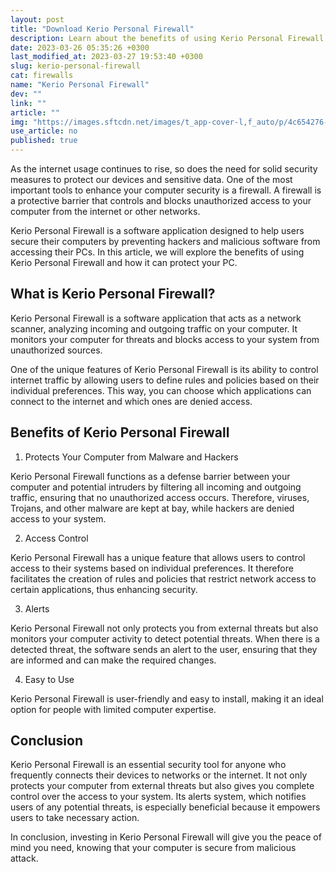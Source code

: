 ```yaml
---
layout: post
title: "Download Kerio Personal Firewall"
description: Learn about the benefits of using Kerio Personal Firewall to enhance your computer security and prevent unauthorized access to your system.
date: 2023-03-26 05:35:26 +0300
last_modified_at: 2023-03-27 19:53:40 +0300
slug: kerio-personal-firewall
cat: firewalls
name: "Kerio Personal Firewall"
dev: ""
link: ""
article: ""
img: "https://images.sftcdn.net/images/t_app-cover-l,f_auto/p/4c654276-a6f2-11e6-acfe-00163ec9f5fa/3518472758/kerio-personal-firewall-screenshot.jpg"
use_article: no
published: true
---
```

As the internet usage continues to rise, so does the need for solid security measures to protect our devices and sensitive data. One of the most important tools to enhance your computer security is a firewall. A firewall is a protective barrier that controls and blocks unauthorized access to your computer from the internet or other networks.

Kerio Personal Firewall is a software application designed to help users secure their computers by preventing hackers and malicious software from accessing their PCs. In this article, we will explore the benefits of using Kerio Personal Firewall and how it can protect your PC.

## What is Kerio Personal Firewall?

Kerio Personal Firewall is a software application that acts as a network scanner, analyzing incoming and outgoing traffic on your computer. It monitors your computer for threats and blocks access to your system from unauthorized sources.

One of the unique features of Kerio Personal Firewall is its ability to control internet traffic by allowing users to define rules and policies based on their individual preferences. This way, you can choose which applications can connect to the internet and which ones are denied access.

## Benefits of Kerio Personal Firewall

1. Protects Your Computer from Malware and Hackers

Kerio Personal Firewall functions as a defense barrier between your computer and potential intruders by filtering all incoming and outgoing traffic, ensuring that no unauthorized access occurs. Therefore, viruses, Trojans, and other malware are kept at bay, while hackers are denied access to your system.

2. Access Control

Kerio Personal Firewall has a unique feature that allows users to control access to their systems based on individual preferences. It therefore facilitates the creation of rules and policies that restrict network access to certain applications, thus enhancing security.

3. Alerts

Kerio Personal Firewall not only protects you from external threats but also monitors your computer activity to detect potential threats. When there is a detected threat, the software sends an alert to the user, ensuring that they are informed and can make the required changes.

4. Easy to Use

Kerio Personal Firewall is user-friendly and easy to install, making it an ideal option for people with limited computer expertise.

## Conclusion

Kerio Personal Firewall is an essential security tool for anyone who frequently connects their devices to networks or the internet. It not only protects your computer from external threats but also gives you complete control over the access to your system. Its alerts system, which notifies users of any potential threats, is especially beneficial because it empowers users to take necessary action.

In conclusion, investing in Kerio Personal Firewall will give you the peace of mind you need, knowing that your computer is secure from malicious attack.